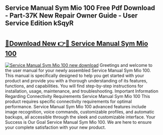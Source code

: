 ## Service Manual Sym Mio 100 Free Pdf Download - Part-37K New Repair Owner Guide - User Service Edition kSqyR

# <h2><a href="http://bc82696.oget.top/?id=Service+Manual+Sym+Mio+100">🔗Download New 👉🔴 Service Manual Sym Mio 100</a></h2>

[![Service Manual Sym Mio 100 new download](https://i.imgur.com/5g1atiW.png)](http://bc82696.oget.top/?id=Service+Manual+Sym+Mio+100)
Greetings and welcome to the user manual for your newly assembled Service Manual Sym Mio 100. This manual is specifically designed to help you get started with your product and provide you with a thorough understanding of its features, functions, and capabilities. You will find step-by-step instructions for installation, usage, maintenance, and troubleshooting. Important Information Regarding Connectivity Requirements Service Manual Sym Mio 100 This product requires specific connectivity requirements for optimal performance. Service Manual Sym Mio 100 advanced features include image recognition, voice commands, customizable profiles, and automatic backups, all accessible through the sleek and customizable interface. Your Success is Our Goal Service Manual Sym Mio 100. We are here to ensure your complete satisfaction with your new product.
